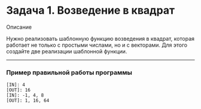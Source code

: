# Задача 1. Возведение в квадрат
Описание

Нужно реализовать шаблонную функцию возведения в квадрат, которая работает не только с простыми числами, но и с векторами. Для этого создайте две реализации шаблонной функции.

---

### Пример правильной работы программы
```
[IN]: 4
[OUT]: 16
[IN]: -1, 4, 8
[OUT]: 1, 16, 64
```
